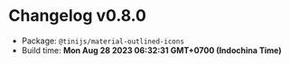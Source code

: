 # Changelog v0.8.0

- Package: `@tinijs/material-outlined-icons`
- Build time: **Mon Aug 28 2023 06:32:31 GMT+0700 (Indochina Time)**

